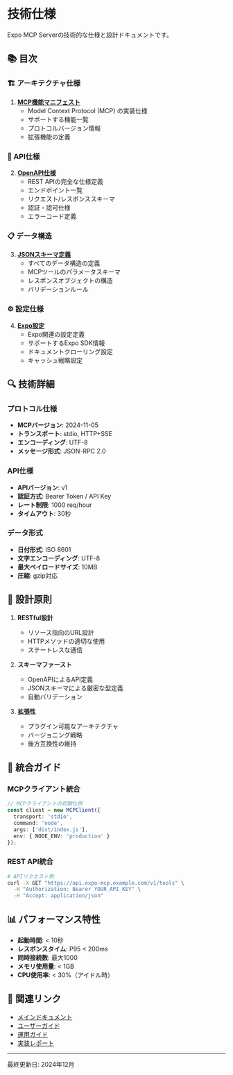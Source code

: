 # 技術仕様

Expo MCP Serverの技術的な仕様と設計ドキュメントです。

## 📚 目次

### 🏗️ アーキテクチャ仕様

1. **[MCP機能マニフェスト](./mcp-capability-manifest.md)**
   - Model Context Protocol (MCP) の実装仕様
   - サポートする機能一覧
   - プロトコルバージョン情報
   - 拡張機能の定義

### 🔌 API仕様

2. **[OpenAPI仕様](./openapi-specification.md)**
   - REST APIの完全な仕様定義
   - エンドポイント一覧
   - リクエスト/レスポンススキーマ
   - 認証・認可仕様
   - エラーコード定義

### 📋 データ構造

3. **[JSONスキーマ定義](./json-schema-definitions.md)**
   - すべてのデータ構造の定義
   - MCPツールのパラメータスキーマ
   - レスポンスオブジェクトの構造
   - バリデーションルール

### ⚙️ 設定仕様

4. **[Expo設定](./expo.yaml)**
   - Expo関連の設定定義
   - サポートするExpo SDK情報
   - ドキュメントクローリング設定
   - キャッシュ戦略設定

## 🔍 技術詳細

### プロトコル仕様
- **MCPバージョン**: 2024-11-05
- **トランスポート**: stdio, HTTP+SSE
- **エンコーディング**: UTF-8
- **メッセージ形式**: JSON-RPC 2.0

### API仕様
- **APIバージョン**: v1
- **認証方式**: Bearer Token / API Key
- **レート制限**: 1000 req/hour
- **タイムアウト**: 30秒

### データ形式
- **日付形式**: ISO 8601
- **文字エンコーディング**: UTF-8
- **最大ペイロードサイズ**: 10MB
- **圧縮**: gzip対応

## 📐 設計原則

1. **RESTful設計**
   - リソース指向のURL設計
   - HTTPメソッドの適切な使用
   - ステートレスな通信

2. **スキーマファースト**
   - OpenAPIによるAPI定義
   - JSONスキーマによる厳密な型定義
   - 自動バリデーション

3. **拡張性**
   - プラグイン可能なアーキテクチャ
   - バージョニング戦略
   - 後方互換性の維持

## 🧩 統合ガイド

### MCPクライアント統合
```typescript
// MCPクライアントの初期化例
const client = new MCPClient({
  transport: 'stdio',
  command: 'node',
  args: ['dist/index.js'],
  env: { NODE_ENV: 'production' }
});
```

### REST API統合
```bash
# APIリクエスト例
curl -X GET "https://api.expo-mcp.example.com/v1/tools" \
  -H "Authorization: Bearer YOUR_API_KEY" \
  -H "Accept: application/json"
```

## 📊 パフォーマンス特性

- **起動時間**: < 10秒
- **レスポンスタイム**: P95 < 200ms
- **同時接続数**: 最大1000
- **メモリ使用量**: < 1GB
- **CPU使用率**: < 30%（アイドル時）

## 📌 関連リンク

- [メインドキュメント](../README.md)
- [ユーザーガイド](../user-guide/)
- [運用ガイド](../operations/)
- [実装レポート](../implementation-reports/)

---

最終更新日: 2024年12月 